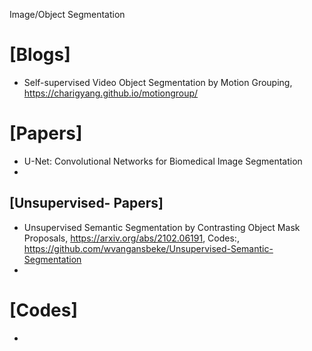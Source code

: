 Image/Object Segmentation


# [Blogs]
+ Self-supervised Video Object Segmentation by Motion Grouping, https://charigyang.github.io/motiongroup/


# [Papers]
+ U-Net: Convolutional Networks for Biomedical Image Segmentation 
+ 

## [Unsupervised- Papers]
+ Unsupervised Semantic Segmentation by Contrasting Object Mask Proposals, https://arxiv.org/abs/2102.06191, Codes:, https://github.com/wvangansbeke/Unsupervised-Semantic-Segmentation
+ 

# [Codes]
+ 
